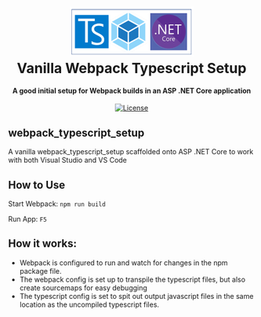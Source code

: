 <h1 align="center">
<img src="https://raw.githubusercontent.com/ryansutc/webpack_typescript_setup/master/doc/blob/vanilla_ts_webpack.png" alt="logo" width="50%">
    <br>
        Vanilla Webpack Typescript Setup
    <br>
  <h4 align="center">A good initial setup for Webpack builds in an ASP .NET Core application</h4>
</h1>

<p align="center">
  <a href="https://github.com/ryansutc/webpack_typescript_setup/blob/master/LICENSE">
    <img src="https://img.shields.io/npm/l/express.svg?maxAge=2592000&style=flat-square"
         alt="License">
  </a>
</p>

## webpack_typescript_setup
A vanilla webpack_typescript_setup scaffolded onto ASP .NET Core to work with both Visual Studio and VS Code 

## How to Use

Start Webpack:
``npm run build``

Run App:
```F5```

## How it works:

- Webpack is configured to run and watch for changes in the npm package file.
- The webpack config is set up to transpile the typescript files, but also create sourcemaps for easy debugging
- The typescript config is set to spit out output javascript files in the same location as the uncompiled typescript files.